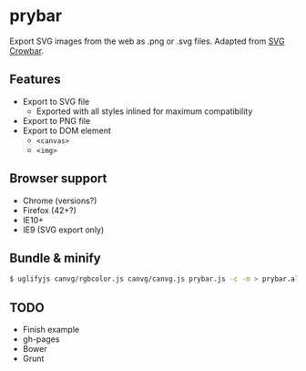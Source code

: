 # prybar
Export SVG images from the web as .png or .svg files. Adapted from
[SVG Crowbar](https://github.com/NYTimes/svg-crowbar/blob/gh-pages/svg-crowbar-2.js).

## Features

- Export to SVG file
  - Exported with all styles inlined for maximum compatibility
- Export to PNG file
- Export to DOM element
  - `<canvas>`
  - `<img>`

## Browser support

* Chrome (versions?)
* Firefox (42+?)
* IE10+
* IE9 (SVG export only)

## Bundle & minify
``` bash
$ uglifyjs canvg/rgbcolor.js canvg/canvg.js prybar.js -c -m > prybar.all.min.js
```

## TODO

* Finish example
* gh-pages
* Bower
* Grunt
